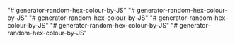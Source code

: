 "# generator-random-hex-colour-by-JS" 
"# generator-random-hex-colour-by-JS" 
"# generator-random-hex-colour-by-JS" 
"# generator-random-hex-colour-by-JS" 
"# generator-random-hex-colour-by-JS" 
"# generator-random-hex-colour-by-JS" 
